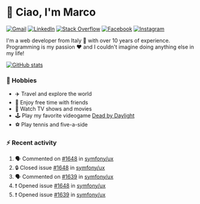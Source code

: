 # 👋 Ciao, I'm Marco

[![Gmail](https://img.shields.io/badge/Gmail-%23BB001B?style=flat-square&logo=gmail&logoColor=white)](mailto:gremo1982@gmail.com)
[![LinkedIn](https://img.shields.io/badge/LinkedIn-%230e76a8?style=flat-square&logo=linkedin)](https://www.linkedin.com/in/marco-polichetti)
[![Stack Overflow](https://img.shields.io/stackexchange/stackoverflow/r/220180?style=flat&logo=stackoverflow&label=Stack%20Overflow&color=%23F47F24)](https://stackoverflow.com/users/220180)
[![Facebook](https://img.shields.io/badge/-Facebook-%234267B2?style=flat-square&logo=facebook&logoColor=white)](https://www.facebook.com/marco.poliketti)
[![Instagram](https://img.shields.io/badge/-Instagram-%23C13584?style=flat-square&logo=instagram&logoColor=white)](https://www.instagram.com/marco.gremo)

I'm a web developer from Italy 🍕 with over 10 years of experience. Programming is my passion ❤️ and I couldn't imagine doing anything else in my life!

[![GitHub stats](https://github-readme-stats.vercel.app/api?username=gremo&show_icons=true&rank_icon=github&theme=transparent)](https://github.com/anuraghazra/github-readme-stats)

### 📅 Hobbies

- ✈️ Travel and explore the world
- 🍻 Enjoy free time with friends
- 🎥 Watch TV shows and movies
- 🕹️ Play my favorite videogame [Dead by Daylight](https://deadbydaylight.com)
- ⚽ Play tennis and five-a-side

### ⚡ Recent activity

<!--START_SECTION:activity-->
1. 🗣 Commented on [#1648](https://github.com/symfony/ux/issues/1648#issuecomment-2016973197) in [symfony/ux](https://github.com/symfony/ux)
2. 🔒 Closed issue [#1648](https://github.com/symfony/ux/issues/1648) in [symfony/ux](https://github.com/symfony/ux)
3. 🗣 Commented on [#1639](https://github.com/symfony/ux/issues/1639#issuecomment-2016972187) in [symfony/ux](https://github.com/symfony/ux)
4. ❗ Opened issue [#1648](https://github.com/symfony/ux/issues/1648) in [symfony/ux](https://github.com/symfony/ux)
5. ❗ Opened issue [#1639](https://github.com/symfony/ux/issues/1639) in [symfony/ux](https://github.com/symfony/ux)
<!--END_SECTION:activity-->
